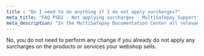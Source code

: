 ```yaml
---
title : "Do I need to do anything if I do not apply surcharges?"
meta_title: "FAQ PSD2 - Not applying surcharges - MultiSafepay Support"
meta_description: "In the MultiSafepay Documentation Center all relevant information regarding our Plugins and API. As well as Support pages for Payment Method, Tools and General Questions. You can also find the contact details of our Support Team and Integration Team."
---
```


No, you do not need to perform any change if you already do not apply any surcharges on the products or services your webshop sells.
